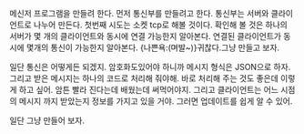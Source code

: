 메신저 프로그램을 만들려 한다.
먼저 통신부를 만들려고 한다.
통신부는 서버와 클라이언트로 나누어 만든다.
첫번째 시도는 소켓 tcp로 해볼 것이다.
확인해 볼 것은 하나의 서버가 몇 개의 클라이언트와 동시에 연결 가능한지 알아본다.
연결된 클라이언트가 동시에 몇개의 통신이 가능한지 알아본다.
{나쁜욕:(며발~)}귀찮다.그냥 만들고 보자.

일단 통신은 어떻게든 되겠지.
암호화도있어야 하니까 메시지 형식은 JSON으로 하자.
그리고 받은 메시지는 하나의 코드로 처리해 줘야해.
바로 처리해 주는 것도 좋은데 이렇게 하고 싶어.
암튼 빨라 진다는데 배웠는데 써먹어야지.
그리고 클라이언트는 어느 시점의 메시지 까지 받았는지 정보를 가지고 있을 거야.
그러면 업데이트를 쉽게 알 수 있어.

일단 그냥 만들어 보자.


